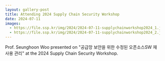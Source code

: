```yaml
---
layout: gallery-post
title: Attending 2024 Supply Chain Security Workshop
date: 2024-07-11
images:
  - https://file.ssp.kr/img/2024/2024-07-11-supplychainworkshop2024_1.jpeg
  - https://file.ssp.kr/img/2024/2024-07-11-supplychainworkshop2024_2.jpeg
---
```


Prof. Seunghoon Woo presented on "공급망 보안을 위한 수정된 오픈소스SW 재사용 관리" at the 2024 Supply Chain Security Workshop.
